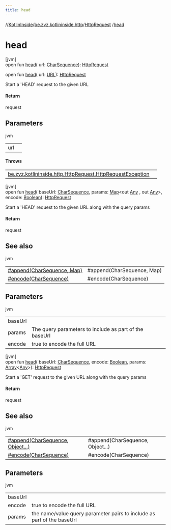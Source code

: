 ```yaml
---
title: head
---
```

//[KotlinInside](../../../index.html)/[be.zvz.kotlininside.http](../index.html)/[HttpRequest](index.html)
/[head](head.html)

# head

[jvm]\
open fun [head](head.html)(
url: [CharSequence](https://docs.oracle.com/javase/7/docs/api/java/lang/CharSequence.html)): [HttpRequest](index.html)

open fun [head](head.html)(
url: [URL](https://docs.oracle.com/javase/7/docs/api/java/net/URL.html)): [HttpRequest](index.html)

Start a 'HEAD' request to the given URL

#### Return

request

## Parameters

jvm

| | |
|---|---|
| url |  |

#### Throws

| | |
|---|---|
| [be.zvz.kotlininside.http.HttpRequest.HttpRequestException](-http-request-exception/index.html) |  |

[jvm]\
open fun [head](head.html)(
baseUrl: [CharSequence](https://docs.oracle.com/javase/7/docs/api/java/lang/CharSequence.html),
params: [Map](https://docs.oracle.com/javase/7/docs/api/java/util/Map.html)<out [Any](https://kotlinlang.org/api/latest/jvm/stdlib/kotlin/-any/index.html)
, out [Any](https://kotlinlang.org/api/latest/jvm/stdlib/kotlin/-any/index.html)>,
encode: [Boolean](https://kotlinlang.org/api/latest/jvm/stdlib/kotlin/-boolean/index.html)): [HttpRequest](index.html)

Start a 'HEAD' request to the given URL along with the query params

#### Return

request

## See also

jvm

| | |
|---|---|
| [#append(CharSequence, Map)](append.html) | #append(CharSequence, Map) |
| [#encode(CharSequence)](encode.html) | #encode(CharSequence) |

## Parameters

jvm

| | |
|---|---|
| baseUrl |  |
| params | The query parameters to include as part of the baseUrl |
| encode | true to encode the full URL |

[jvm]\
open fun [head](head.html)(
baseUrl: [CharSequence](https://docs.oracle.com/javase/7/docs/api/java/lang/CharSequence.html),
encode: [Boolean](https://kotlinlang.org/api/latest/jvm/stdlib/kotlin/-boolean/index.html),
params: [Array](https://kotlinlang.org/api/latest/jvm/stdlib/kotlin/-array/index.html)<[Any](https://kotlinlang.org/api/latest/jvm/stdlib/kotlin/-any/index.html)>): [HttpRequest](index.html)

Start a 'GET' request to the given URL along with the query params

#### Return

request

## See also

jvm

| | |
|---|---|
| [#append(CharSequence, Object...)](append.html) | #append(CharSequence, Object...) |
| [#encode(CharSequence)](encode.html) | #encode(CharSequence) |

## Parameters

jvm

| | |
|---|---|
| baseUrl |  |
| encode | true to encode the full URL |
| params | the name/value query parameter pairs to include as part of the baseUrl |




